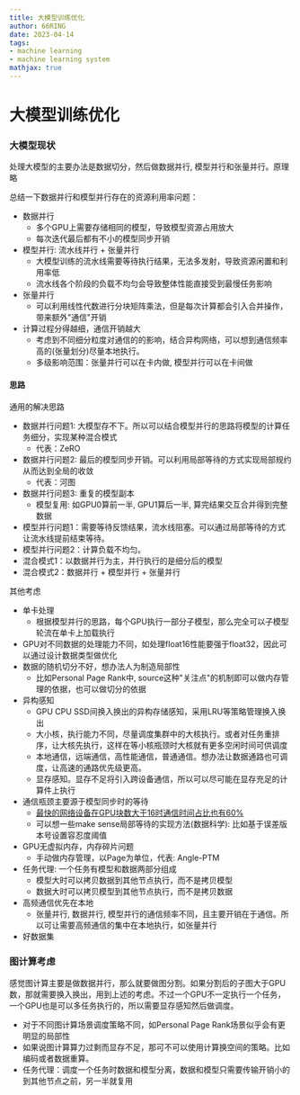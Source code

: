 ```yaml
---
title: 大模型训练优化
author: 66RING
date: 2023-04-14
tags: 
- machine learning
- machine learning system
mathjax: true
---
```


# 大模型训练优化

### 大模型现状

处理大模型的主要办法是数据切分，然后做数据并行, 模型并行和张量并行。原理略

总结一下数据并行和模型并行存在的资源利用率问题：

- 数据并行
    * 多个GPU上需要存储相同的模型，导致模型资源占用放大
    * 每次迭代最后都有不小的模型同步开销
- 模型并行: 流水线并行 + 张量并行
    * 大模型训练的流水线需要等待执行结果，无法多发射，导致资源闲置和利用率低
    * 流水线各个阶段的负载不均匀会导致整体性能直接受到最慢任务影响
- 张量并行
    * 可以利用线性代数进行分块矩阵乘法，但是每次计算都会引入合并操作，带来额外"通信"开销
- 计算过程分得越细，通信开销越大
    * 考虑到不同细分粒度对通信的的影响，结合异构网络，可以想到通信频率高的(张量划分)尽量本地执行。
    * 多级影响范围：张量并行可以在卡内做, 模型并行可以在卡间做

#### 思路

通用的解决思路

- 数据并行问题1: 大模型存不下。所以可以结合模型并行的思路将模型的计算任务细分，实现某种混合模式
    * 代表：ZeRO
- 数据并行问题2: 最后的模型同步开销。可以利用局部等待的方式实现局部规约从而达到全局的收敛
    * 代表：河图
- 数据并行问题3: 重复的模型副本
    * 模型复用: 如GPU0算前一半, GPU1算后一半, 算完结果交互合并得到完整数据
- 模型并行问题1：需要等待反馈结果，流水线阻塞。可以通过局部等待的方式让流水线提前结束等待。
- 模型并行问题2：计算负载不均匀。
- 混合模式1：以数据并行为主，并行执行的是细分后的模型
- 混合模式2：数据并行 + 模型并行 + 张量并行

其他考虑

- 单卡处理
    * 根据模型并行的思路，每个GPU执行一部分子模型，那么完全可以子模型轮流在单卡上加载执行
- GPU对不同数据的处理能力不同，如处理float16性能要强于float32，因此可以通过设计数据类型做优化
- 数据的随机切分不好，想办法人为制造局部性
    * 比如Personal Page Rank中, source这种"关注点"的机制即可以做内存管理的依据，也可以做切分的依据
- 异构感知
    * GPU CPU SSD间换入换出的异构存储感知，采用LRU等策略管理换入换出
    * 大小核，执行能力不同，尽量调度集群中的大核执行。或者对任务重排序，让大核先执行，这样在等小核瓶颈时大核就有更多空闲时间可供调度
    * 本地通信，远端通信，高性能通信，普通通信。想办法让数据通路也可调度，让高速的通路优先级更高。
    * 显存感知。显存不足将引入跨设备通信，所以可以尽可能在显存充足的计算件上执行
- 通信瓶颈主要源于模型同步时的等待
    * [最快的网络设备在GPU块数大于16时通信时间占比也有60%](https://www.bilibili.com/video/BV1AW4y1g7cq)
    * 可以想一些make sense局部等待的实现方法(数据科学): 比如基于误差版本号设置容忍度阈值
- GPU无虚拟内存，内存碎片问题
    * 手动做内存管理，以Page为单位，代表: Angle-PTM
- 任务代理: 一个任务有模型和数据两部分组成
    * 模型大时可以拷贝数据到其他节点执行，而不是拷贝模型
    * 数据大时可以拷贝模型到其他节点执行，而不是拷贝数据
- 高频通信优先在本地
    * 张量并行, 数据并行, 模型并行的通信频率不同，且主要开销在于通信。所以可让需要高频通信的集中在本地执行，如张量并行
- 好数据集


### 图计算考虑

感觉图计算主要是做数据并行，那么就要做图分割。如果分割后的子图大于GPU数，那就需要换入换出，用到上述的考虑。不过一个GPU不一定执行一个任务，一个GPU也是可以多任务执行的，所以需要显存感知然后做调度。

- 对于不同图计算场景调度策略不同，如Personal Page Rank场景似乎会有更明显的局部性
- 如果说图计算算力过剩而显存不足，那可不可以使用计算换空间的策略。比如编码或者数据重算。
- 任务代理：调度一个任务时数据和模型分离，数据和模型只需要传输开销小的到其他节点之前，另一半就复用



